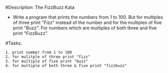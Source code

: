 #Description: 
The FizzBuzz Kata

- Write a program that prints the numbers from 1 to 100. But for multiples of three print "Fizz"
  instead of the number and for the multiples of five print "Buzz". For numbers which are multiples of both
  three and five print "FizzBuzz".

#Tasks:


	1. print number from 1 to 100
	2. for mulitple of three print "fizz"
	3. for multiple of five print "buzz"
	4. for multiple of both three & five print "fizzbuzz"